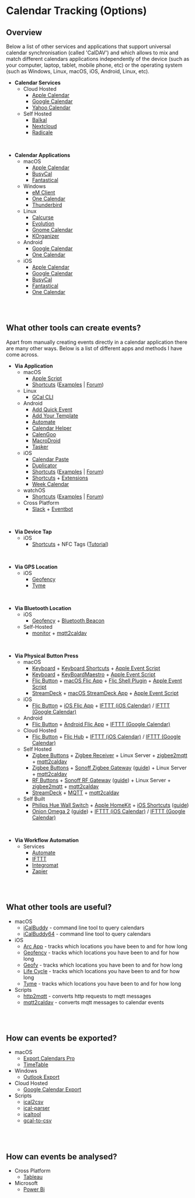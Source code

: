 # Calendar Tracking (Options)

## Overview
Below a list of other services and applications that support universal calendar synchronisation (called 'CalDAV') and which allows to mix and match different calendars applications independently of the device (such as your computer, laptop, tablet, mobile phone, etc) or the operating system (such as Windows, Linux, macOS, iOS, Android, Linux, etc).

* **Calendar Services**   
  * Cloud Hosted
     * [Apple Calendar](https://www.icloud.com/calendar/) 
     * [Google Calendar](http://calendar.google.com)
     * [Yahoo Calendar](http://calendar.yahoo.com)
   * Self Hosted
     * [Baïkal](http://www.baikal-server.com)
     * [Nextcloud](http://nextcloud.com) 
     * [Radicale](http://radicale.org)
<br />  

* **Calendar Applications**  
  * macOS
     * [Apple Calendar](http://support.apple.com/guide/calendar/welcome/mac)
     * [BusyCal](https://www.busymac.com/busycal/)
     * [Fantastical](https://flexibits.com/)
  * Windows
     * [eM Client](http://www.emclient.com)
     * [One Calendar](https://www.onecalendar.nl)
     * [Thunderbird](https://www.thunderbird.net/en-US/calendar/)
  * Linux
     * [Calcurse](https://calcurse.org)
     * [Evolution](https://wiki.gnome.org/Apps/Evolution) 
     * [Gnome Calendar](https://snapcraft.io/gnome-calendar)
     * [KOrganizer](https://apps.kde.org/en/korganizer)
  * Android
     * [Google Calendar](https://play.google.com/store/apps/details?id=com.google.android.calendar)
     * [One Calendar](https://play.google.com/store/apps/details?id=biz.codespark.xcalendarapp)
  * iOS
     * [Apple Calendar](https://apps.apple.com/app/id1108185179)
     * [Google Calendar](https://apps.apple.com/app/id909319292)
     * [BusyCal](https://apps.apple.com/us/app/id1035689743)
     * [Fantastical](https://apps.apple.com/app/id718043190)
     * [One Calendar](https://apps.apple.com/app/id1238379385)
<br />  
<br />  



## What other tools can create events?  
Apart from manually creating events directly in a calendar application there are many other ways. Below is a list of different apps and methods I have come across.
* **Via Application**  
  * macOS
     * [Apple Script](https://github.com/107208579/calendar-tracking/tree/main/applescript)
     * [Shortcuts]() ([Examples](https://github.com/107208579/calendar-tracking/blob/main/shortcuts/README.md) | [Forum](https://www.reddit.com/r/shortcuts))
  * Linux
     * [GCal CLI](https://github.com/insanum/gcalcli)
  * Android
     * [Add Quick Event](https://play.google.com/store/apps/details?id=com.a3w4u.addquickeventfree)
     * [Add Your Template](https://play.google.com/store/apps/details?id=streim.de.quickaddroidpro) 
     * [Automate](https://play.google.com/store/apps/details?id=com.llamalab.automate)
     * [Calendar Helper](https://play.google.com/store/apps/details?id=net.noople.calendarhelper)
     * [CalenGoo](https://play.google.com/store/apps/details?id=com.calengoo.android)
     * [MacroDroid](https://play.google.com/store/apps/details?id=com.arlosoft.macrodroid)
     * [Tasker](https://play.google.com/store/apps/details?id=net.dinglisch.android.taskerm)
  * iOS
     * [Calendar Paste](https://apps.apple.com/app/id581693524)
     * [Duplicator](https://apps.apple.com/app/id863270136)
     * [Shortcuts](https://support.apple.com/en-gb/guide/shortcuts/welcome/ios) ([Examples](https://github.com/107208579/calendar-tracking/blob/main/shortcuts/README.md) | [Forum](https://www.reddit.com/r/shortcuts))
     * [Shortcuts](https://support.apple.com/en-gb/guide/shortcuts/welcome/ios) + [Extensions](https://appraven.net/collection.php?listId=5e9631e1f2701d7f562d3e55)
     * [Week Calendar](https://apps.apple.com/app/id381059732)
  * watchOS
     * [Shortcuts](https://support.apple.com/en-gb/guide/watch/apd99050d435/watchos) ([Examples](https://github.com/107208579/calendar-tracking/blob/main/shortcuts/README.md) | [Forum](https://www.reddit.com/r/shortcuts))
   * Cross Platform
     * [Slack](https://slack.com) + [Eventbot](https://geteventbot.com)
<br />

* **Via Device Tap**
  * iOS
     * [Shortcuts](https://support.apple.com/en-gb/guide/shortcuts/welcome/ios) + NFC Tags ([Tutorial](https://www.matthewcassinelli.com/nfc-tags-siri-shortcuts/))
<br />

 * **Via GPS Location**
   * iOS
     * [Geofency](https://apps.apple.com/app/id615538630) 
     * [Tyme](https://apps.apple.com/app/id1461456813) 
<br />

 * **Via Bluetooth Location**  
   * iOS  
     * [Geofency](https://apps.apple.com/app/id615538630) + [Bluetooth Beacon](https://www.feasycom.com/product/Bluetooth-Beacon.html)
   * Self-Hosted  
     * [monitor](https://github.com/andrewjfreyer/monitor) + [mqtt2caldav](https://github.com/107208579/mqtt2caldav)   
<br />

* **Via Physical Button Press**  
  * macOS
     * [Keyboard](https://www.apple.com/sg/shop/product/MLA22ZA/A/magic-keyboard-us-english) + [Keyboard Shortcuts](https://support.apple.com/en-gb/guide/mac-help/mchlp2271/11.0/mac/11.0) + [Apple Event Script](https://github.com/107208579/calendar-tracking/tree/main/applescript)
     * [Keyboard](https://www.apple.com/sg/shop/product/MLA22ZA/A/magic-keyboard-us-english) + [KeyBoardMaestro](https://www.keyboardmaestro.com) + [Apple Event Script](https://github.com/107208579/calendar-tracking/tree/main/applescript)
     * [Flic Button](https://flic.io/) + [macOS Flic App](https://flic.io/mac-app) + [Flic Shell Plugin](https://github.com/MikeDocker/Flic-Plugin) + [Apple Event Script](https://github.com/107208579/calendar-tracking/tree/main/applescript)
     * [StreamDeck](https://www.elgato.com/en/gaming/stream-deck) + [macOS StreamDeck App](https://www.elgato.com/en/gaming/downloads) + [Apple Event Script](https://github.com/107208579/calendar-tracking/tree/main/applescript)
  * iOS 
     * [Flic Button](https://flic.io/) + [iOS Flic App](https://apps.apple.com/app/id977593793) + [IFTTT (iOS Calendar)](https://ifttt.com/ios_calendar) / [IFTTT (Google Calendar)](https://ifttt.com/google_calendar)
  * Android
     * [Flic Button](https://flic.io/) + [Android Flic App](https://play.google.com/store/apps/details?id=io.flic.app) + [IFTTT (Google Calendar)](https://ifttt.com/google_calendar)
  * Cloud Hosted
     * [Flic Button](https://flic.io/) + [Flic Hub](https://flic.io/) + [IFTTT (iOS Calendar)](https://ifttt.com/ios_calendar) / [IFTTT (Google Calendar)](https://ifttt.com/google_calendar)
  * Self Hosted
     * [Zigbee Buttons](https://www.zigbee2mqtt.io/information/supported_devices.html) + [Zigbee Receiver](https://www.zigbee2mqtt.io/information/supported_adapters.html) + Linux Server + [zigbee2mqtt](https://www.zigbee2mqtt.io) + [mqtt2caldav](https://github.com/107208579/mqtt2caldav)
     * [Zigbee Buttons](https://www.zigbee2mqtt.io/information/supported_devices.html) + [Sonoff Zigbee Gateway](https://www.itead.cc/sonoff-zbbridge.html) ([guide](https://www.digiblur.com/2020/07/how-to-use-sonoff-zigbee-bridge-with.html)) + Linux Server + [mqtt2caldav](https://github.com/107208579/mqtt2caldav) 
     * [RF Buttons](https://www.amazon.com/s?k=433MHz+Button) + [Sonoff RF Gateway](https://sonoff.tech/product/accessories/433-rf-bridge) ([guide](https://www.youtube.com/watch?v=o4Qa43c_shM)) + Linux Server + [zigbee2mqtt](https://www.zigbee2mqtt.io) + [mqtt2caldav](https://github.com/107208579/mqtt2caldav)
     * [StreamDeck](https://www.elgato.com/en/gaming/stream-deck) + [MQTT](https://michaeldot.com/blog/2020/2/15/streamdeckmqttopenhab) + [mqtt2caldav](https://github.com/107208579/mqtt2caldav)
  * Self Built
     * [Philips Hue Wall Switch](https://www.philips-hue.com/en-gb/p/hue-philips-hue-wall-switch-module/8719514318045) + [Apple HomeKit](https://support.apple.com/en-sg/HT204893) + [iOS Shortcuts](https://support.apple.com/en-gb/guide/shortcuts/welcome/ios) ([guide](https://riedel.wtf/philipps-hue-wall-switch/))
     * [Onion Omega 2](https://onion.io/omega2/) ([guide](http://frederickvandenbosch.be/?p=2345)) + [IFTTT (iOS Calendar)](https://ifttt.com/ios_calendar) / [IFTTT (Google Calendar)](https://ifttt.com/google_calendar)
<br />

* **Via Workflow Automation**  
  * Services
    * [Automate](https://automate.io) 
    * [IFTTT](https://ifttt.com)
    * [Integromat](https://www.integromat.com)
    * [Zapier](https://zapier.com)
<br />
<br />



## What other tools are useful?  
* macOS
   * [iCalBuddy](https://hasseg.org/icalBuddy/) - command line tool to query calendars
   * [iCalBuddy64](https://github.com/DavidKaluta/icalBuddy64) - command line tool to query calendars
 * iOS  
   * [Arc App](https://apps.apple.com/app/id1063151918) - tracks which locations you have been to and for how long  
   * [Geofency](https://apps.apple.com/app/id615538630) - tracks which locations you have been to and for how long  
   * [Geofy](https://apps.apple.com/app/id894390468) - tracks which locations you have been to and for how long  
   * [Life Cycle](https://apps.apple.com/app/id1064955217) - tracks which locations you have been to and for how long  
   * [Tyme](https://apps.apple.com/app/id1461456813) - tracks which locations you have been to and for how long  
* Scripts
   * [http2mqtt](https://github.com/oliverlorenz/http2mqtt) - converts http requests to mqtt messages
   * [mqtt2caldav](https://github.com/107208579/mqtt2caldav) - converts mqtt messages to calendar events
<br />
<br />



## How can events be exported?  
* macOS  
  * [Export Calendars Pro](http://apps.apple.com/app/id663835623)
  * [TimeTable](https://apps.apple.com/app/id1191331765)
* Windows 
  * [Outlook Export](https://support.microsoft.com/en-us/office/import-and-export-outlook-email-contacts-and-calendar-92577192-3881-4502-b79d-c3bbada6c8ef)
* Cloud Hosted
  * [Google Calendar Export](https://support.google.com/calendar/answer/37111)
* Scripts
  * [ical2csv](https://github.com/search?q=ical2csv&type=Repositories)
  * [ical-parser](https://github.com/snafuz/ical-parser)
  * [icaltool](https://github.com/randomchars42/icaltool)
  * [gcal-to-csv](https://github.com/search?q=gcal-to-csv&type=Repositories)
<br />
<br />



## How can events be analysed?  
* Cross Platform
   * [Tableau](https://www.tableau.com)
* Microsoft
   * [Power Bi](https://powerbi.microsoft.com)
<br />
<br />
